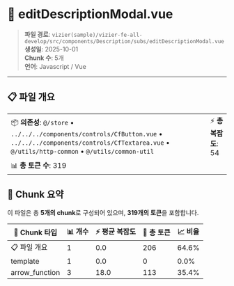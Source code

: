 # 📄 editDescriptionModal.vue

> **파일 경로**: `vizier(sample)/vizier-fe-all-develop/src/components/Description/subs/editDescriptionModal.vue`  
> **생성일**: 2025-10-01  
> **Chunk 수**: 5개  
> **언어**: Javascript / Vue
---


## 📋 파일 개요

| | |
|--|--|
| 📦 **의존성**: `@/store` • `../../../components/controls/CfButton.vue` • `../../../components/controls/CfTextarea.vue` • `@/utils/http-common` • `@/utils/common-util` | ⚡ **총 복잡도**: 54 |
| 📊 **총 토큰 수**: 319 |  |






## 🧩 Chunk 요약

이 파일은 총 **5개의 chunk**로 구성되어 있으며, **319개의 토큰**을 포함합니다.

| 🧩 Chunk 타입 | 📊 개수 | ⚡ 평균 복잡도 | 📝 총 토큰 | 📈 비율 |
|---------------|--------|-------------|----------|--------|
| 📋 파일 개요 | 1 | 0.0 | 206 | 64.6% |
| template | 1 | 0.0 | 0 | 0.0% |
| arrow_function | 3 | 18.0 | 113 | 35.4% |

